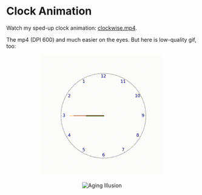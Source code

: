 # Clock Animation
Watch my sped-up clock animation: [clockwise.mp4](https://github.com/adams-charleen/clock_animation/raw/main/clockwise.mp4).

The mp4 (DPI 600) and much easier on the eyes. But here is low-quality gif, too: 

<p align="center">
<img src="clockwise.gif" alt="Clock Animation">
</p>



<p align="center">
<img src="overlay_clock.gif" alt="Aging Illusion">
</p>


